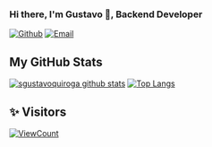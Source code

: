 ### Hi there, I'm Gustavo 👋, Backend Developer

[![Github](https://img.shields.io/badge/-Github-000?style=flat&logo=Github&logoColor=white)](https://github.com/sgustavoquiroga)
[![Email](https://img.shields.io/badge/Gmail-D14836?style=flat-square&logo=gmail&logoColor=white)](mailto:sgustavoquiroga@gmail.com)
&nbsp;
## My GitHub Stats

[![sgustavoquiroga github stats](https://github-readme-stats.vercel.app/api?username=sgustavoquiroga&count_private=true&theme=dracula&show_icons=true&hide=stars)](#)
[![Top Langs](https://github-readme-stats.vercel.app/api/top-langs/?username=sgustavoquiroga&count_private=true&theme=dracula&show_icons=true&layout=compact)](#)


## ✨ Visitors
[![ViewCount](https://views.whatilearened.today/views/github/sgustavoquiroga/ismlhbb.svg?cache=remove)](#)
